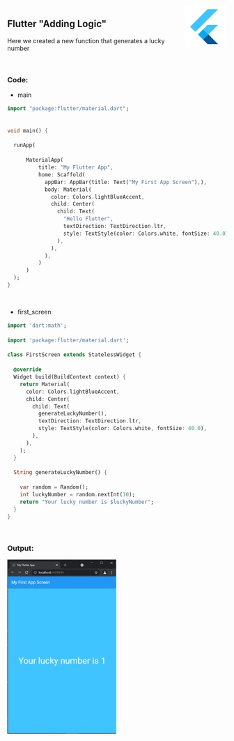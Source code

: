 <img src="/snippets/icons8-flutter-96.png" align="right" />

## Flutter "Adding Logic"
Here we created a new function that generates a lucky number
<p>&nbsp;</p>

### Code:

* main
```dart
import "package:flutter/material.dart";


void main() {

  runApp(

      MaterialApp(
          title: "My Flutter App",
          home: Scaffold(
            appBar: AppBar(title: Text("My First App Screen"),),
            body: Material(
              color: Colors.lightBlueAccent,
              child: Center(
                child: Text(
                  "Hello Flutter",
                  textDirection: TextDirection.ltr,
                  style: TextStyle(color: Colors.white, fontSize: 40.0),
                ),
              ),
            ),
          )
      )
  );
}
```
<p>&nbsp;</p>

* first_screen
```dart
import 'dart:math';

import 'package:flutter/material.dart';

class FirstScreen extends StatelessWidget {

  @override
  Widget build(BuildContext context) {
    return Material(
      color: Colors.lightBlueAccent,
      child: Center(
        child: Text(
          generateLuckyNumber(),
          textDirection: TextDirection.ltr,
          style: TextStyle(color: Colors.white, fontSize: 40.0),
        ),
      ),
    );
  }

  String generateLuckyNumber() {

    var random = Random();
    int luckyNumber = random.nextInt(10);
    return "Your lucky number is $luckyNumber";
  }
}
```
<p>&nbsp;</p>

### Output:
<img title="flutter" alt="flutter" src="/snippets/4.PNG" width="250" height="400">

